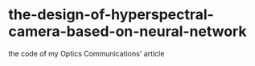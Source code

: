 # the-design-of-hyperspectral-camera-based-on-neural-network

the code of my Optics Communications' article
